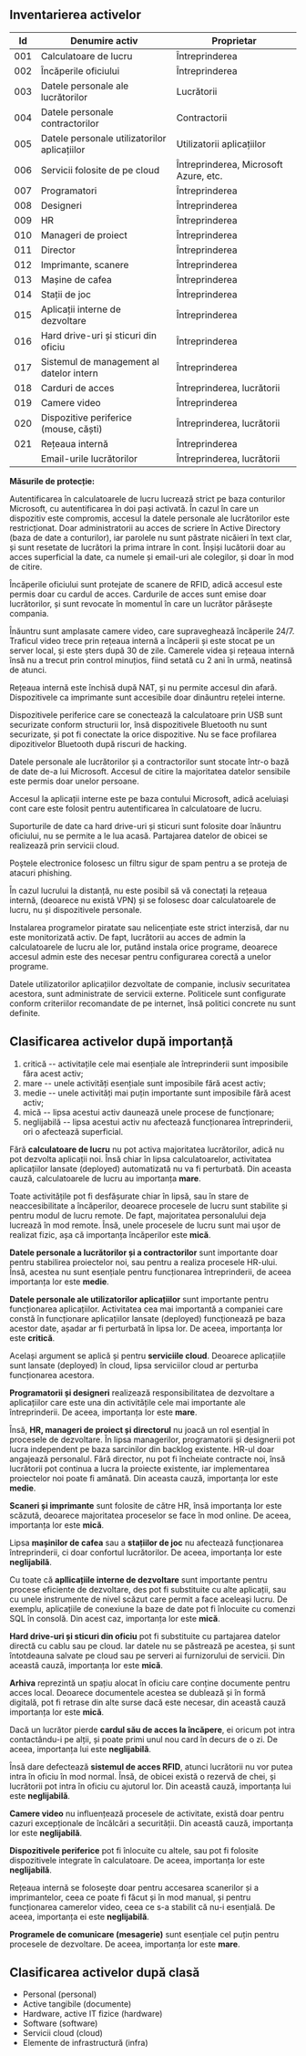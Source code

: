 ## Inventarierea activelor

| Id  | Denumire activ                               | Proprietar                            |
|-----|----------------------------------------------|---------------------------------------|
| 001 | Calculatoare de lucru                        | Întreprinderea                        |
| 002 | Încăperile oficiului                         | Întreprinderea                        |
| 003 | Datele personale ale lucrătorilor            | Lucrătorii                            |
| 004 | Datele personale contractorilor              | Contractorii                          |
| 005 | Datele personale utilizatorilor aplicațiilor | Utilizatorii aplicațiilor             |
| 006 | Servicii folosite de pe cloud                | Întreprinderea, Microsoft Azure, etc. |
| 007 | Programatori                                 | Întreprinderea                        |
| 008 | Designeri                                    | Întreprinderea                        |
| 009 | HR                                           | Întreprinderea                        |
| 010 | Manageri de proiect                          | Întreprinderea                        |
| 011 | Director                                     | Întreprinderea                        |
| 012 | Imprimante, scanere                          | Întreprinderea                        |
| 013 | Mașine de cafea                              | Întreprinderea                        |
| 014 | Stații de joc                                | Întreprinderea                        |
| 015 | Aplicații interne de dezvoltare              | Întreprinderea                        |
| 016 | Hard drive-uri și sticuri din oficiu         | Întreprinderea                        |
| 017 | Sistemul de management al datelor intern     | Întreprinderea                        |
| 018 | Carduri de acces                             | Întreprinderea, lucrătorii            |
| 019 | Camere video                                 | Întreprinderea                        |
| 020 | Dispozitive periferice (mouse, căști)        | Întreprinderea, lucrătorii            |
| 021 | Rețeaua internă                              | Întreprinderea                        |
|     | Email-urile lucrătorilor                     | Întreprinderea, lucrătorii            |


**Măsurile de protecție:**

Autentificarea în calculatoarele de lucru lucrează strict pe baza conturilor Microsoft, 
cu autentificarea în doi pași activată. În cazul în care un dispozitiv este compromis,
accesul la datele personale ale lucrătorilor este restricționat.
Doar administratorii au acces de scriere în Active Directory (baza de date a conturilor),
iar parolele nu sunt păstrate nicăieri în text clar, și sunt resetate
de lucrători la prima intrare în cont.
Înșiși lucătorii doar au acces superficial la date, ca numele și email-uri ale colegilor,
și doar în mod de citire.

Încăperile oficiului sunt protejate de scanere de RFID, adică
accesul este permis doar cu cardul de acces.
Cardurile de acces sunt emise doar lucrătorilor, și sunt revocate în momentul
în care un lucrător părăsește compania.

Înăuntru sunt amplasate camere video, care supraveghează încăperile 24/7.
Traficul video trece prin rețeaua internă a încăperii și este stocat pe un server local,
și este șters după 30 de zile.
Camerele videa și rețeaua internă însă nu a trecut prin control minuțios, 
fiind setată cu 2 ani în urmă, neatinsă de atunci.

Rețeaua internă este închisă după NAT, și nu permite accesul din afară.
Dispozitivele ca imprimante sunt accesibile doar dinăuntru rețelei interne.

Dispozitivele periferice care se conectează la calculatoare prin USB sunt securizate conform structurii lor,
însă dispozitivele Bluetooth nu sunt securizate, și pot fi conectate la orice dispozitive.
Nu se face profilarea dipozitivelor Bluetooth după riscuri de hacking.

Datele personale ale lucrătorilor și a contractorilor sunt stocate într-o bază de date de-a lui Microsoft.
Accesul de citire la majoritatea datelor sensibile este permis doar unelor persoane.

Accesul la aplicații interne este pe baza contului Microsoft, adică aceluiași cont care este folosit
pentru autentificarea în calculatoare de lucru.

Suporturile de date ca hard drive-uri și sticuri sunt folosite doar înăuntru oficiului,
nu se permite a le lua acasă. Partajarea datelor de obicei se realizează prin servicii cloud.

Poștele electronice folosesc un filtru sigur de spam pentru a se proteja de atacuri phishing.

În cazul lucrului la distanță, nu este posibil să vă conectați la rețeaua internă,
(deoarece nu există VPN) și se folosesc doar calculatoarele de lucru, nu și dispozitivele personale.

Instalarea programelor piratate sau nelicențiate este strict interzisă, dar nu este monitorizată activ.
De fapt, lucrătorii au acces de admin la calculatoarele de lucru ale lor, putând instala orice programe,
deoarece accesul admin este des necesar pentru configurarea corectă a unelor programe.

Datele utilizatorilor aplicațiilor dezvoltate de companie, inclusiv securitatea acestora,
sunt administrate de servicii externe. Politicele sunt configurate conform criteriilor recomandate
de pe internet, însă politici concrete nu sunt definite.


## Clasificarea activelor după importanță


1. critică -- activitațile cele mai esențiale ale întreprinderii sunt imposibile făra acest activ;
2. mare -- unele activități esențiale sunt imposibile fără acest activ;
3. medie -- unele activități mai puțin importante sunt imposibile fără acest activ;
4. mică -- lipsa acestui activ daunează unele procese de funcționare;
5. neglijabilă -- lipsa acestui activ nu afectează funcționarea întreprinderii, ori o afectează superficial.

Fără **calculatoare de lucru** nu pot activa majoritatea lucrătorilor, adică nu pot dezvolta aplicații noi.
Însă chiar în lipsa calculatoarelor, activitatea aplicațiilor lansate (deployed) automatizată nu va fi perturbată.
Din aceasta cauză, calculatoarele de lucru au importanța **mare**.

Toate activitățile pot fi desfășurate chiar în lipsă, sau în stare de neaccesibilitate a încăperilor, deoarece
procesele de lucru sunt stabilite și pentru modul de lucru remote.
De fapt, majoritatea personalului deja lucrează în mod remote.
Însă, unele procesele de lucru sunt mai ușor de realizat fizic, așa că importanța încăperilor este **mică**.

**Datele personale a lucrătorilor și a contractorilor** sunt importante doar pentru stabilirea proiectelor noi,
sau pentru a realiza procesele HR-ului. Însă, acestea nu sunt esențiale pentru funcționarea întreprinderii,
de aceea importanța lor este **medie**.

**Datele personale ale utilizatorilor aplicațiilor** sunt importante pentru funcționarea aplicațiilor.
Activitatea cea mai importantă a companiei care constă în funcționare aplicațiilor lansate (deployed)
funcționează pe baza acestor date, așadar ar fi perturbată în lipsa lor.
De aceea, importanța lor este **critică**.

Același argument se aplică și pentru **serviciile cloud**.
Deoarece aplicațiile sunt lansate (deployed) în cloud, lipsa serviciilor cloud ar perturba funcționarea acestora.

**Programatorii și designeri** realizează responsibilitatea de dezvoltare a aplicațiilor care este una din
activitățile cele mai importante ale întreprinderii. De aceea, importanța lor este **mare**.

Însă, **HR, manageri de proiect și directorul** nu joacă un rol esențial în procesele de dezvoltare.
În lipsa managerilor, programatorii și designerii pot lucra independent pe baza sarcinilor din backlog existente.
HR-ul doar angajează personalul.
Fără director, nu pot fi încheiate contracte noi, însă lucrătorii pot continua a lucra la proiecte existente,
iar implementarea proiectelor noi poate fi amânată.
Din aceasta cauză, importanța lor este **medie**.

**Scaneri și imprimante** sunt folosite de către HR, însă importanța lor este scăzută, deoarece
majoritatea proceselor se face în mod online. De aceea, importanța lor este **mică**.

Lipsa **mașinilor de cafea** sau a **stațiilor de joc** nu afectează funcționarea întreprinderii,
ci doar confortul lucrătorilor. De aceea, importanța lor este **neglijabilă**.

Cu toate că **apllicațiile interne de dezvoltare** sunt importante pentru procese eficiente de dezvoltare,
des pot fi substituite cu alte aplicații, sau cu unele instrumente de nivel scăzut care permit a face aceleași lucru.
De exemplu, aplicațiile de conexiune la baze de date pot fi înlocuite cu comenzi SQL în consolă.
Din acest caz, importanța lor este **mică**.

**Hard drive-uri și sticuri din oficiu** pot fi substituite cu partajarea datelor directă cu cablu sau pe cloud.
Iar datele nu se păstrează pe acestea, și sunt întotdeauna salvate pe cloud sau pe serveri ai furnizorului de servicii.
Din această cauză, importanța lor este **mică**.

**Arhiva** reprezintă un spațiu alocat în oficiu care conține documente pentru acces local.
Deoarece documentele acestea se dublează și în formă digitală, pot fi retrase din alte surse dacă este necesar,
din această cauză importanța lor este **mică**.

Dacă un lucrător pierde **cardul său de acces la încăpere**, ei oricum pot intra contactându-i pe alții,
și poate primi unul nou card în decurs de o zi. De aceea, importanța lui este **neglijabilă**.

Însă dare defectează **sistemul de acces RFID**, atunci lucrătorii nu vor putea intra în oficiu în mod normal.
Însă, de obicei există o rezervă de chei, și lucrătorii pot intra în oficiu cu ajutorul lor.
Din această cauză, importanța lui este **neglijabilă**.

**Camere video** nu influențează procesele de activitate, există doar pentru cazuri excepționale de
încălcări a securității. Din această cauză, importanța lor este **neglijabilă**.

**Dispozitivele periferice** pot fi înlocuite cu altele, 
sau pot fi folosite dispozitivele integrate în calculatoare.
De aceea, importanța lor este **neglijabilă**.

Rețeaua internă se folosește doar pentru accesarea scanerilor și a imprimantelor,
ceea ce poate fi făcut și în mod manual,
și pentru funcționarea camerelor video, ceea ce s-a stabilit că nu-i esențială.
De aceea, importanța ei este **neglijabilă**.

**Programele de comunicare (mesagerie)** sunt esențiale cel puțin pentru procesele de dezvoltare. 
De aceea, importanța lor este **mare**.

## Clasificarea activelor după clasă

- Personal (personal)
- Active tangibile (documente)
- Hardware, active IT fizice (hardware)
- Software (software)
- Servicii cloud (cloud)
- Elemente de infrastructură (infra)






